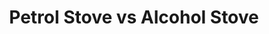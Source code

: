 ---
layout: post
category: gear
title: Petrol Stove vs Alcohol Stove
description: Long-distance cycling requires a good, sturdy stove with good fuel availability all over the world. We tested a multi-fuel petrol stove (MSR Dragonfly) and a soda can alcohol stove (Pepsi can alcohol stove) for various features. Let's see which is the winner.
h1_title: Petrol Stove vs Alcohol Stove
short_text: Long-distance cycling requires a good, sturdy stove with good fuel availability all over the world. We tested a multi-fuel petrol stove (MSR Dragonfly) and a soda can alcohol stove (Pepsi can alcohol stove) for various features. Let's see which is the winner.
img: "/images/gear/petrol-vs-alcohol-stove/campstove.jpg"
#img_caption: 
isTopLevel: false
isSingleLevel: false
isArticle: true
datePublished: 2022-05-12 11:00:00 +0300
dateModified: 2022-05-12 11:00:00 +0300
#permalink: 
---